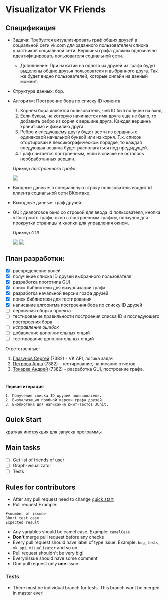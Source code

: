 # Visualizator VK Friends

## Спецификация
* Задача: Требуется визуализировать граф общих друзей в социальной сети vk.com для заданного пользователем списка участников социальной сети. Вершины графа должны однозначно идентифицировать пользователя социальной сети.
  
  * Дополнение: При нажатии на одного из друзей из графа будут выделены общие друзья пользователя и выбранного друга. Так же будет видно пользователей, которые онлайн на данный момент.

* Структура данных: бор. 

* Алгоритм: Построение бора по списку ID клиента
  1. Корнем бора является пользователь, чей ID был получен на вход.
  2. Если буквы, на которую начинается имя друга еще не было, то добавить ребро из корня к вершине друга. Каждая вершина хранит имя и фамилию друга. 
  3. Ребро к следующему другу будет вести из вершины с одинаковой начальной буквой или из корня. Т.к. список отортирован в лексикографическом порядке, то каждая следующая вешина будет располагаться под предыдущей.
  4. Граф считается построенным, если в списке не осталось необработанных вершин.
  
  
  *Пример построенного графа*
  
  ![](https://pp.userapi.com/c851028/v851028173/16e462/gVIbnm_GbDw.jpg)


* Входные данные: в специальную строку пользователь вводит id клиента социальной сети ВКонтаке.

* Выходные данные: граф друзей.

* GUI: диалоговое окно со строкой для ввода id пользователя, кнопка «Построить граф», окно с построенным графом, ползунок для прокрутки страницы и кнопки для управления окном.


  *Пример GUI*

  ![](https://pp.userapi.com/c852128/v852128133/163dca/4vOi0nRy3X8.jpg)
  ![](https://cdn.discordapp.com/attachments/456423472923672577/596050993259741205/q2MrT2IY-oA.png)
  
## План разработки:
- [x] распределение ролей
- [x] получение списка ID друзей выбранного пользователя
- [x] разработка прототипа GUI
- [x] поиск библиотеки для визуализации графа
- [x] разработка начальной версии графа друзей
- [x] поиск библиотеки для тестирования
- [x] написание алгоритма построения бора по списку ID друзей
- [ ] первичная сборка проекта
- [ ] тестирование правильности построения списка ID и последующего постороения бора
- [ ] *исправление ошибок*
- [ ] добавление дополнительных опций 
- [ ] тестирование дополнительных опций

Ответственные:
1. [Глазунов Сергей](https://github.com/light5551) (7382) - VK API, логика задач.
2. [Петрова Анна](https://github.com/aaapetrova) (7382) - тестирование, написание отчетов.
3. [Токарев Андрей](https://github.com/yawningstudent) (7382) - разработка GUI, построение графа.
# 
**Первая итерация**
```
1. Получение списка ID друзей пользователя.
2. Визуализация пробной версии графа друзей.
3. Библиотека для написания юнит-тестов JUnit.
```

## Quick Start
 краткая инструкция для запуска программы

## Main tasks
- [ ]  Get list of friends of user  
- [ ] Graph-visualizator
- [ ] Tests

## Rules for contributors
* After any pull request need to change [quick start](https://github.com/light5551/SummerPracticeVkFriends/new/master?readme=1#quick-start)
* Pull request Example:
```
#<number of issue>
Short test case
Expected result
```
* Any variables should be camel case. Example: `camelCase`
* **Don't** merge pull request before any checks
* Every pull request should have label of type issue. Example: `bug`, `tests`, `vk_api`, `visualizator` and so on
* Pull request shouldn't be very big!
* Everynissue should have some comment
* One pull request only **one** issue
### Tests
* There must be individual branch for tests. This branch wont be merged in master ever!
